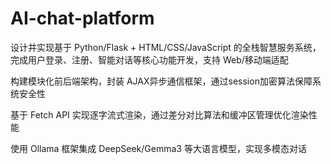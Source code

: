 # AI-chat-platform


设计并实现基于 Python/Flask + HTML/CSS/JavaScript 的全栈智慧服务系统，完成用户登录、注册、智能对话等核心功能开发，支持 Web/移动端适配

构建模块化前后端架构，封装 AJAX异步通信框架，通过session加密算法保障系统安全性

基于 Fetch API 实现逐字流式渲染，通过差分对比算法和缓冲区管理优化渲染性能

使用 Ollama 框架集成 DeepSeek/Gemma3 等大语言模型，实现多模态对话
